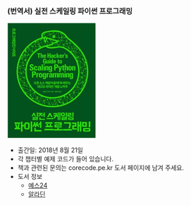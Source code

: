
### (번역서) 실전 스케일링 파이썬 프로그래밍

![](/cover.jpg)

* 출간일: 2018년 8월 21일
* 각 챕터별 예제 코드가 들어 있습니다.
* 책과 관련된 문의는 corecode.pe.kr 도서 페이지에 남겨 주세요.
* 도서 정보
	* [예스24](http://www.yes24.com/24/goods/63747074?scode=032&OzSrank=1)
	* [알라딘](http://www.aladin.co.kr/shop/wproduct.aspx?ItemId=163437128)
